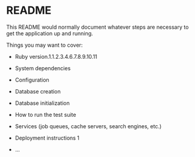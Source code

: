 # README

This README would normally document whatever steps are necessary to get the
application up and running.

Things you may want to cover:

* Ruby version.1.1.2.3.4.6.7.8.9.10.11

* System dependencies

* Configuration

* Database creation

* Database initialization

* How to run the test suite

* Services (job queues, cache servers, search engines, etc.)

* Deployment instructions 1

* ...
